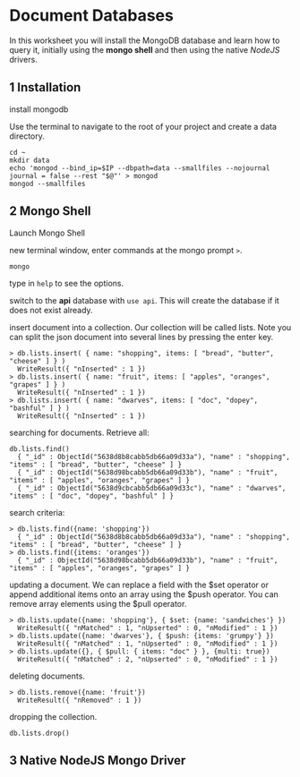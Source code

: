 # Document Databases

In this worksheet you will install the MongoDB database and learn how to query it, initially using the **mongo shell** and then using the native _NodeJS_ drivers.

## 1 Installation

install mongodb

Use the terminal to navigate to the root of your project and create a data directory.

```
cd ~
mkdir data
echo 'mongod --bind_ip=$IP --dbpath=data --smallfiles --nojournal journal = false --rest "$@"' > mongod
mongod --smallfiles
```
## 2 Mongo Shell

Launch Mongo Shell

new terminal window, enter commands at the mongo prompt `>`.
```
mongo
```
type in `help` to see the options.

switch to the **api** database with `use api`. This will create the database if it does not exist already.

insert document into a collection. Our collection will be called lists. Note you can split the json document into several lines by pressing the enter key.
```
> db.lists.insert( { name: "shopping", items: [ "bread", "butter", "cheese" ] } )
  WriteResult({ "nInserted" : 1 })
> db.lists.insert( { name: "fruit", items: [ "apples", "oranges", "grapes" ] } )
  WriteResult({ "nInserted" : 1 })
> db.lists.insert( { name: "dwarves", items: [ "doc", "dopey", "bashful" ] } )
  WriteResult({ "nInserted" : 1 })
```
searching for documents. Retrieve all:
```
db.lists.find()
  { "_id" : ObjectId("5638d8b8cabb5db66a09d33a"), "name" : "shopping", "items" : [ "bread", "butter", "cheese" ] }
  { "_id" : ObjectId("5638d98bcabb5db66a09d33b"), "name" : "fruit", "items" : [ "apples", "oranges", "grapes" ] }
  { "_id" : ObjectId("5638d9cbcabb5db66a09d33c"), "name" : "dwarves", "items" : [ "doc", "dopey", "bashful" ] }
```

search criteria:
```
> db.lists.find({name: 'shopping'})
  { "_id" : ObjectId("5638d8b8cabb5db66a09d33a"), "name" : "shopping", "items" : [ "bread", "butter", "cheese" ] }
> db.lists.find({items: 'oranges'})
  { "_id" : ObjectId("5638d98bcabb5db66a09d33b"), "name" : "fruit", "items" : [ "apples", "oranges", "grapes" ] }
```

updating a document. We can replace a field with the $set operator or append additional items onto an array using the $push operator. You can remove array elements using the $pull operator.
```
> db.lists.update({name: 'shopping'}, { $set: {name: 'sandwiches'} })
  WriteResult({ "nMatched" : 1, "nUpserted" : 0, "nModified" : 1 })
> db.lists.update({name: 'dwarves'}, { $push: {items: 'grumpy'} })
  WriteResult({ "nMatched" : 1, "nUpserted" : 0, "nModified" : 1 })
> db.lists.update({}, { $pull: { items: "doc" } }, {multi: true})
  WriteResult({ "nMatched" : 2, "nUpserted" : 0, "nModified" : 1 })
```

deleting documents.
```
> db.lists.remove({name: 'fruit'})
  WriteResult({ "nRemoved" : 1 })
```

dropping the collection.
```
db.lists.drop()
```
## 3 Native NodeJS Mongo Driver
